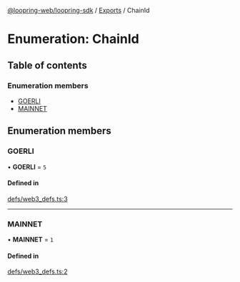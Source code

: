 [@loopring-web/loopring-sdk](../README.md) / [Exports](../modules.md) / ChainId

# Enumeration: ChainId

## Table of contents

### Enumeration members

- [GOERLI](ChainId.md#goerli)
- [MAINNET](ChainId.md#mainnet)

## Enumeration members

### GOERLI

• **GOERLI** = `5`

#### Defined in

[defs/web3_defs.ts:3](https://github.com/Loopring/loopring_sdk/blob/29b8a2c/src/defs/web3_defs.ts#L3)

___

### MAINNET

• **MAINNET** = `1`

#### Defined in

[defs/web3_defs.ts:2](https://github.com/Loopring/loopring_sdk/blob/29b8a2c/src/defs/web3_defs.ts#L2)
